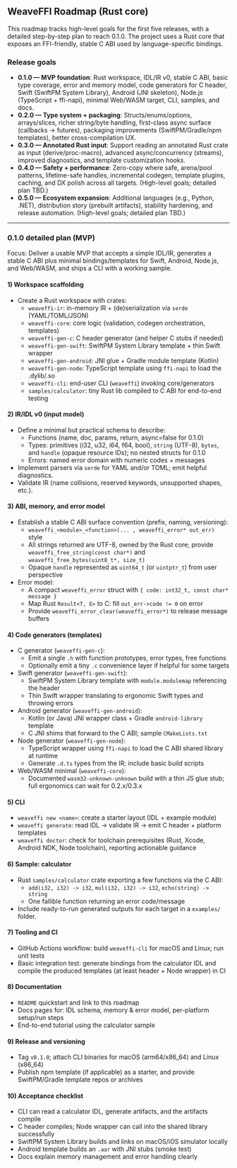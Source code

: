 ## WeaveFFI Roadmap (Rust core)

This roadmap tracks high-level goals for the first five releases, with a detailed
step-by-step plan to reach 0.1.0. The project uses a Rust core that exposes an
FFI-friendly, stable C ABI used by language-specific bindings.

### Release goals

- **0.1.0 — MVP foundation**: Rust workspace, IDL/IR v0, stable C ABI, basic type
  coverage, error and memory model, code generators for C header, Swift (SwiftPM
  System Library), Android (JNI skeleton), Node.js (TypeScript + ffi-napi),
  minimal Web/WASM target, CLI, samples, and docs.
- **0.2.0 — Type system + packaging**: Structs/enums/options, arrays/slices, richer
  string/byte handling, first-class async surface (callbacks → futures), packaging
  improvements (SwiftPM/Gradle/npm templates), better cross-compilation UX.
- **0.3.0 — Annotated Rust input**: Support reading an annotated Rust crate as input
  (derive/proc-macro), advanced async/concurrency (streams), improved diagnostics,
  and template customization hooks.
- **0.4.0 — Safety + performance**: Zero-copy where safe, arena/pool patterns,
  lifetime-safe handles, incremental codegen, template plugins, caching, and DX
  polish across all targets. (High-level goals; detailed plan TBD.)
- **0.5.0 — Ecosystem expansion**: Additional languages (e.g., Python, .NET),
  distribution story (prebuilt artifacts), stability hardening, and release
  automation. (High-level goals; detailed plan TBD.)

---

### 0.1.0 detailed plan (MVP)

Focus: Deliver a usable MVP that accepts a simple IDL/IR, generates a stable C
ABI plus minimal bindings/templates for Swift, Android, Node.js, and Web/WASM,
and ships a CLI with a working sample.

#### 1) Workspace scaffolding
- Create a Rust workspace with crates:
  - `weaveffi-ir`: in-memory IR + (de)serialization via `serde` (YAML/TOML/JSON)
  - `weaveffi-core`: core logic (validation, codegen orchestration, templates)
  - `weaveffi-gen-c`: C header generator (and helper C stubs if needed)
  - `weaveffi-gen-swift`: SwiftPM System Library template + thin Swift wrapper
  - `weaveffi-gen-android`: JNI glue + Gradle module template (Kotlin)
  - `weaveffi-gen-node`: TypeScript template using `ffi-napi` to load the .dylib/.so
  - `weaveffi-cli`: end-user CLI (`weaveffi`) invoking core/generators
  - `samples/calculator`: tiny Rust lib compiled to C ABI for end-to-end testing

#### 2) IR/IDL v0 (input model)
- Define a minimal but practical schema to describe:
  - Functions (name, doc, params, return, async=false for 0.1.0)
  - Types: primitives (i32, u32, i64, f64, bool), `string` (UTF-8), `bytes`,
    and `handle` (opaque resource IDs); no nested structs for 0.1.0
  - Errors: named error domain with numeric codes + messages
- Implement parsers via `serde` for YAML and/or TOML; emit helpful diagnostics.
- Validate IR (name collisions, reserved keywords, unsupported shapes, etc.).

#### 3) ABI, memory, and error model
- Establish a stable C ABI surface convention (prefix, naming, versioning):
  - `weaveffi_<module>_<function>(... , weaveffi_error* out_err)` style
  - All strings returned are UTF-8, owned by the Rust core; provide
    `weaveffi_free_string(const char*)` and `weaveffi_free_bytes(uint8_t*, size_t)`
  - Opaque `handle` represented as `uint64_t` (or `uintptr_t`) from user perspective
- Error model:
  - A compact `weaveffi_error` struct with `{ code: int32_t, const char* message }`
  - Map Rust `Result<T, E>` to C: fill `out_err->code != 0` on error
  - Provide `weaveffi_error_clear(weaveffi_error*)` to release message buffers

#### 4) Code generators (templates)
- C generator (`weaveffi-gen-c`):
  - Emit a single `.h` with function prototypes, error types, free functions
  - Optionally emit a tiny `.c` convenience layer if helpful for some targets
- Swift generator (`weaveffi-gen-swift`):
  - SwiftPM System Library template with `module.modulemap` referencing the header
  - Thin Swift wrapper translating to ergonomic Swift types and throwing errors
- Android generator (`weaveffi-gen-android`):
  - Kotlin (or Java) JNI wrapper class + Gradle `android-library` template
  - C JNI shims that forward to the C ABI; sample `CMakeLists.txt`
- Node generator (`weaveffi-gen-node`):
  - TypeScript wrapper using `ffi-napi` to load the C ABI shared library at runtime
  - Generate `.d.ts` types from the IR; include basic build scripts
- Web/WASM minimal (`weaveffi-core`):
  - Documented `wasm32-unknown-unknown` build with a thin JS glue stub; full
    ergonomics can wait for 0.2.x/0.3.x

#### 5) CLI
- `weaveffi new <name>`: create a starter layout (IDL + example module)
- `weaveffi generate`: read IDL → validate IR → emit C header + platform templates
- `weaveffi doctor`: check for toolchain prerequisites (Rust, Xcode, Android NDK,
  Node toolchain), reporting actionable guidance

#### 6) Sample: calculator
- Rust `samples/calculator` crate exporting a few functions via the C ABI:
  - `add(i32, i32) -> i32`, `mul(i32, i32) -> i32`, `echo(string) -> string`
  - One fallible function returning an error code/message
- Include ready-to-run generated outputs for each target in a `examples/` folder.

#### 7) Tooling and CI
- GitHub Actions workflow: build `weaveffi-cli` for macOS and Linux; run unit tests
- Basic integration test: generate bindings from the calculator IDL and compile
  the produced templates (at least header + Node wrapper) in CI

#### 8) Documentation
- `README` quickstart and link to this roadmap
- Docs pages for: IDL schema, memory & error model, per-platform setup/run steps
- End-to-end tutorial using the calculator sample

#### 9) Release and versioning
- Tag `v0.1.0`; attach CLI binaries for macOS (arm64/x86_64) and Linux (x86_64)
- Publish npm template (if applicable) as a starter, and provide SwiftPM/Gradle
  template repos or archives

#### 10) Acceptance checklist
- CLI can read a calculator IDL, generate artifacts, and the artifacts compile
- C header compiles; Node wrapper can call into the shared library successfully
- SwiftPM System Library builds and links on macOS/iOS simulator locally
- Android template builds an `.aar` with JNI stubs (smoke test)
- Docs explain memory management and error handling clearly
